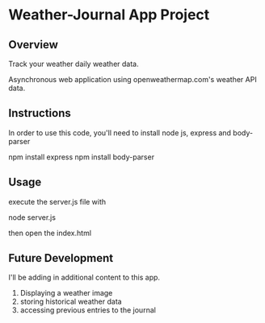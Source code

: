 # Weather-Journal App Project

## Overview

Track your weather daily weather data.

Asynchronous web application using openweathermap.com's weather API data.

## Instructions
In order to use this code, you'll need to install node js, express and body-parser

npm install express
npm install body-parser


## Usage
execute the server.js file with 

node server.js

then open the index.html

## Future Development

I'll be adding in additional content to this app. 
1. Displaying a weather image
2. storing historical weather data
3. accessing previous entries to the journal
